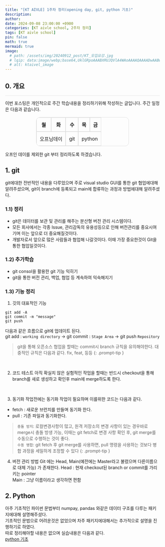 ```yaml
---
title: "[KT AIVLE] 1주차 정리(opening day, git, python 기초)"
description: 
author:
date: 2024-09-08 23:00:00 +0900
categories: [KT aivle school, 2주차 정리]
tags: [KT aivle school]
pin: false
math: true
mermaid: true
image:
  # path: /assets/img/20240912_post/KT_모집요강.jpg
  # lqip: data:image/webp;base64,UklGRpoAAABXRUJQVlA4WAoAAAAQAAAADwAABwAAQUxQSDIAAAARL0AmbZurmr57yyIiqE8oiG0bejIYEQTgqiDA9vqnsUSI6H+oAERp2HZ65qP/VIAWAFZQOCBCAAAA8AEAnQEqEAAIAAVAfCWkAALp8sF8rgRgAP7o9FDvMCkMde9PK7euH5M1m6VWoDXf2FkP3BqV0ZYbO6NA/VFIAAAA
  # alt: ktaivel_image
---
```





## **0. 개요**
<hr style="height: 0.5px; background-color: rgba(0, 0, 0, .1); border: none;" /> 
이번 포스팅은 개인적으로 주간 학습내용을 정리하기위해 작성하는 글입니다.
주간 일정은 다음과 같습니다.

<div align="center">
  <table border="1" cellspacing="0" cellpadding="10" style="border-collapse: separate; border-radius: 12px; overflow: hidden; text-align: center; width: 60%; border: 1px solid #ddd;">
    <tr>
      <th style="border: 1px solid #ddd; padding: 10px;">월</th>
      <th style="border: 1px solid #ddd; padding: 10px;">화</th>
      <th style="border: 1px solid #ddd; padding: 10px;">수</th>
      <th style="border: 1px solid #ddd; padding: 10px;">목</th>
      <th style="border: 1px solid #ddd; padding: 10px;">금</th>
    </tr>
    <tr>
      <td colspan="2" style="border: 1px solid #ddd; padding: 10px;">오프닝데이</td>
      <td style="border: 1px solid #ddd; padding: 10px;">git</td>
      <td colspan="2" style="border: 1px solid #ddd; padding: 10px;">python</td>
    </tr>
  </table>
</div>

오프인 데이를 제외한 git 부터 정리하도록 하겠습니다.

## **1. git**
git에대한 전반적인 내용을 다루었으며 주로 visual studio GUI를 통한 git 협업에대해 알려주셨으며, git이 branch에 등록되고 main에 합류하는 과정과 방법에대해 알려주셨다.

### 1.1) 정리
- git은 데이터를 보관 및 관리를 해주는 분산형 버전 관리 시스템이다.
- 모든 회사에서는 각종 Issue, 관리감독의 유용성등으로 인해 버전관리를 중요시여기며 이는 앞으로 더 중요해질것이다.
- 개발자로서 앞으로 많은 사람들과 협업해 나갈것이다. 이때 가장 중요한것이 Git을 통한 협업일것이다.

### 1.2) 추가학습
- git consol을 활용한 git 기능 익히기
- git을 통한 버전 관리, 백업, 협업 등 계속하여 익숙해지기

### 1.3) 기능 정리

1) 깃의 대표적인 기능
```
git add -A
git commit -m "message"
git push
```
다음과 같은 흐름으로 git에 업데이트 된다.  
git add : `working directory` ->  git commit : `Stage Area` -> git push `Repository`

> git을 통해 오픈소스 협업을 할때는 commit시 branch 규칙을 유의해야한다. 대중적인 규칙은 다음과 같다.
fix, feat, 등등
{: .prompt-tip }

<br/>

2) 코드 테스트
아직 확실치 않은 실험적인 작업을 할때는 반드시 checkout을 통해 branch를 새로 생성하고 확인후 main에 merge하도록 한다.

<br/>

3) 동기화
작업전에는 동기화 작업이 필요하며 이를위한 코드는 다음과 같다.
- fetch : 새로운 브런치를 만들며 동기화 한다.
- pull : 기존 파일과 동기화한다.

> `충돌 방지`: 로컬변경사항이 많고, 원격 저장소의 변경 사항이 있는 경우바로 merge시 충돌 방생 가능, 이때는 git fetch로 변경 사항 확인 후, git merge를 수동으로 수행하는 것이 좋다.  
`수동 병합`: git fetch 후 git merge를 사용하면, pull 명령을 사용하는 것보다 병합 과정을 세밀하게 조정할 수 있다
{: .prompt-tip }

4) 버전 관리 방법
Git 에는 Head, Main(예전에는 Master라고 불렸으며 다른이름으로 대체 가능) 가 존재한다.
Head : 현재 checkout된 branch or commit를 가리키는 pointer  
Main : 그냥 이름이라고 생각하면 편함  

## **2. Python**
아주 기초적인 파이썬 문법부터 numpay, pandas 와같은 데이터 구조를 다루는 패키지에대해 설명해주셨다.  
기초적인 문법으로 어려운것은 없었으며 차주 패키지에대해서는 추가적으로 설명을 진행하기로 하였다.  
따로 정리해야할 내용은 없으며 실습내용은 다음과 같다.  
[python 기초](https://github.com/Lucky-SeoYounghyun/kt_aivle/tree/main/python%20%EA%B8%B0%EC%B4%88)